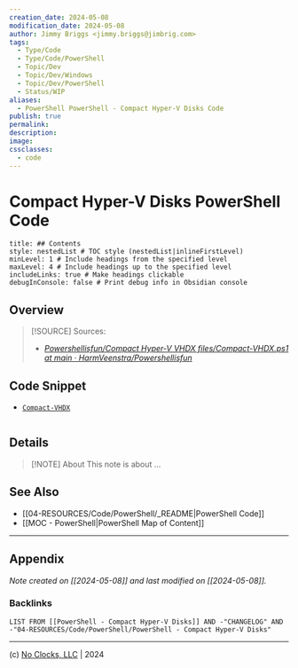```yaml
---
creation_date: 2024-05-08
modification_date: 2024-05-08
author: Jimmy Briggs <jimmy.briggs@jimbrig.com>
tags:
  - Type/Code
  - Type/Code/PowerShell
  - Topic/Dev
  - Topic/Dev/Windows
  - Topic/Dev/PowerShell
  - Status/WIP
aliases:
  - PowerShell PowerShell - Compact Hyper-V Disks Code
publish: true
permalink:
description:
image:
cssclasses:
  - code
---
```


# Compact Hyper-V Disks PowerShell Code

```table-of-contents
title: ## Contents 
style: nestedList # TOC style (nestedList|inlineFirstLevel)
minLevel: 1 # Include headings from the specified level
maxLevel: 4 # Include headings up to the specified level
includeLinks: true # Make headings clickable
debugInConsole: false # Print debug info in Obsidian console
```

## Overview

> [!SOURCE] Sources:
> - *[Powershellisfun/Compact Hyper-V VHDX files/Compact-VHDX.ps1 at main · HarmVeenstra/Powershellisfun](https://github.com/HarmVeenstra/Powershellisfun/blob/main/Compact%20Hyper-V%20VHDX%20files/Compact-VHDX.ps1)*

## Code Snippet

- [`Compact-VHDX`]()

```powershell

```

## Details

> [!NOTE] About
> This note is about ...

## See Also

- [[04-RESOURCES/Code/PowerShell/_README|PowerShell Code]]
- [[MOC - PowerShell|PowerShell Map of Content]]

***

## Appendix

*Note created on [[2024-05-08]] and last modified on [[2024-05-08]].*

### Backlinks

```dataview
LIST FROM [[PowerShell - Compact Hyper-V Disks]] AND -"CHANGELOG" AND -"04-RESOURCES/Code/PowerShell/PowerShell - Compact Hyper-V Disks"
```

***

(c) [No Clocks, LLC](https://github.com/noclocks) | 2024